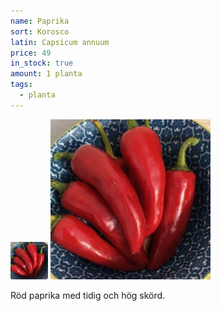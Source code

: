 ```yaml
---
name: Paprika
sort: Korosco
latin: Capsicum annuum
price: 49
in_stock: true
amount: 1 planta
tags:
  - planta
---
```


<img src="/img/plant-paprika-korosco.jpg" width="60" data-srcset="1x, 1.5x, 2x" alt="Paprika Korosco" class="thumb">
<img src="/img/plant-paprika-korosco.jpg" width="256" data-srcset="1x, 1.5x, 2x" alt="Paprika Korosco">

Röd paprika med tidig och hög skörd.
